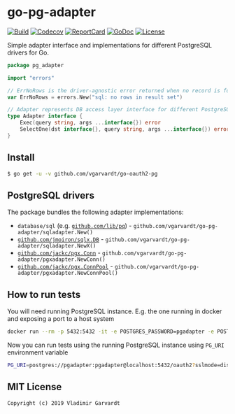 # go-pg-adapter

[![Build][Build-Status-Image]][Build-Status-Url] [![Codecov][codecov-image]][codecov-url] [![ReportCard][reportcard-image]][reportcard-url] [![GoDoc][godoc-image]][godoc-url] [![License][license-image]][license-url]

Simple adapter interface and implementations for different PostgreSQL drivers for Go.

```go
package pg_adapter

import "errors"

// ErrNoRows is the driver-agnostic error returned when no record is found
var ErrNoRows = errors.New("sql: no rows in result set")

// Adapter represents DB access layer interface for different PostgreSQL drivers
type Adapter interface {
	Exec(query string, args ...interface{}) error
	SelectOne(dst interface{}, query string, args ...interface{}) error
}
```

## Install

```bash
$ go get -u -v github.com/vgarvardt/go-oauth2-pg
```

## PostgreSQL drivers

The package bundles the following adapter implementations:

- `database/sql` (e.g. [`github.com/lib/pq`](https://github.com/lib/pq)) - `github.com/vgarvardt/go-pg-adapter/sqladapter.New()`
- [`github.com/jmoiron/sqlx.DB`](https://github.com/jmoiron/sqlx) - `github.com/vgarvardt/go-pg-adapter/sqladapter.NewX()`
- [`github.com/jackc/pgx.Conn`](https://github.com/jackc/pgx) - `github.com/vgarvardt/go-pg-adapter/pgxadapter.NewConn()`
- [`github.com/jackc/pgx.ConnPool`](https://github.com/jackc/pgx) - `github.com/vgarvardt/go-pg-adapter/pgxadapter.NewConnPool()`

## How to run tests

You will need running PostgreSQL instance. E.g. the one running in docker and exposing a port to a host system

```bash
docker run --rm -p 5432:5432 -it -e POSTGRES_PASSWORD=pgadapter -e POSTGRES_USER=pgadapter -e POSTGRES_DB=pgadapter postgres:10
```

Now you can run tests using the running PostgreSQL instance using `PG_URI` environment variable

```bash
PG_URI=postgres://pgadapter:pgadapter@localhost:5432/oauth2?sslmode=disable go test -cover ./...
```

## MIT License

```
Copyright (c) 2019 Vladimir Garvardt
```

[Build-Status-Url]: https://travis-ci.org/vgarvardt/go-pg-adapter
[Build-Status-Image]: https://travis-ci.org/vgarvardt/go-pg-adapter.svg?branch=master
[codecov-url]: https://codecov.io/gh/vgarvardt/go-pg-adapter
[codecov-image]: https://codecov.io/gh/vgarvardt/go-pg-adapter/branch/master/graph/badge.svg
[reportcard-url]: https://goreportcard.com/report/github.com/vgarvardt/go-pg-adapter
[reportcard-image]: https://goreportcard.com/badge/github.com/vgarvardt/go-pg-adapter
[godoc-url]: https://godoc.org/github.com/vgarvardt/go-pg-adapter
[godoc-image]: https://godoc.org/github.com/vgarvardt/go-pg-adapter?status.svg
[license-url]: http://opensource.org/licenses/MIT
[license-image]: https://img.shields.io/npm/l/express.svg
